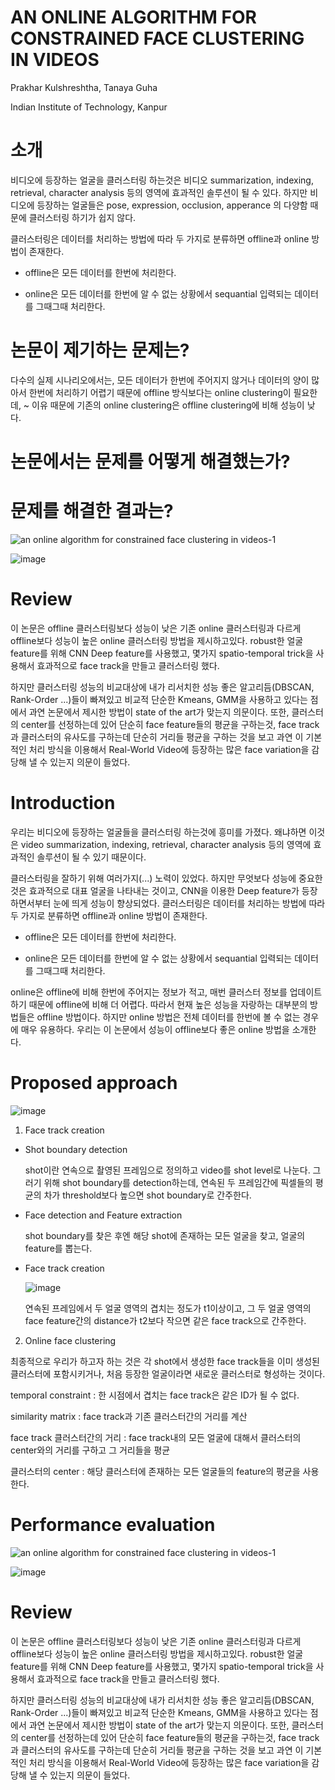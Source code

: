 # AN ONLINE ALGORITHM FOR CONSTRAINED FACE CLUSTERING IN VIDEOS
Prakhar Kulshreshtha, Tanaya Guha

Indian Institute of Technology, Kanpur

# 소개

비디오에 등장하는 얼굴을 클러스터링 하는것은 비디오 summarization, indexing, retrieval, character analysis 등의 영역에 효과적인 솔루션이 될 수 있다. 하지만 비디오에 등장하는 얼굴들은 pose, expression, occlusion, apperance 의 다양함 때문에 클러스터링 하기가 쉽지 않다.

클러스터링은 데이터를 처리하는 방법에 따라 두 가지로 분류하면 offline과 online 방법이 존재한다.

* offline은 모든 데이터를 한번에 처리한다.

* online은 모든 데이터를 한번에 알 수 없는 상황에서 sequantial 입력되는 데이터를 그때그때 처리한다.

# 논문이 제기하는 문제는? 
 
다수의 실제 시나리오에서는, 모든 데이터가 한번에 주어지지 않거나 데이터의 양이 많아서 한번에 처리하기 어렵기 때문에 offline 방식보다는 online clustering이 필요한데, ~ 이유 때문에 기존의 online clustering은 offline clustering에 비해 성능이 낮다. 

# 논문에서는 문제를 어떻게 해결했는가?



# 문제를 해결한 결과는?

![an online algorithm for constrained face clustering in videos-1](https://user-images.githubusercontent.com/23207379/51081658-5b5deb80-1738-11e9-828e-c0d2cf87584c.png)

![image](https://user-images.githubusercontent.com/23207379/51081694-08386880-1739-11e9-852f-11cff87f593a.png)

# Review 
이 논문은 offline 클러스터링보다 성능이 낮은 기존 online 클러스터링과 다르게 offline보다 성능이 높은 online 클러스터링 방법을 제시하고있다. robust한 얼굴 feature를 위해 CNN Deep feature를 사용했고, 몇가지 spatio-temporal trick을 사용해서 효과적으로 face track을 만들고 클러스터링 했다. 

하지만 클러스터링 성능의 비교대상에 내가 리서치한 성능 좋은 알고리듬(DBSCAN, Rank-Order ...)들이 빠져있고 비교적 단순한 Kmeans, GMM을 사용하고 있다는 점에서 과연 논문에서 제시한 방법이 state of the art가 맞는지 의문이다. 또한, 클러스터의 center를 선정하는데 있어 단순히 face feature들의 평균을 구하는것, face track과 클러스터의 유사도를 구하는데 단순히 거리들 평균을 구하는 것을 보고 과연 이 기본적인 처리 방식을 이용해서 Real-World Video에 등장하는 많은 face variation을 감당해 낼 수 있는지 의문이 들었다. 




# Introduction 
우리는 비디오에 등장하는 얼굴들을 클러스터링 하는것에 흥미를 가졌다. 왜냐하면 이것은 video summarization, indexing, retrieval, character analysis 등의 영역에 효과적인 솔루션이 될 수 있기 때문이다. 

클러스터링을 잘하기 위해 여러가지(...) 노력이 있었다. 하지만 무엇보다 성능에 중요한것은 효과적으로 대표 얼굴을 나타내는 것이고, CNN을 이용한 Deep feature가 등장하면서부터 눈에 띄게 성능이 향상되었다. 클러스터링은 데이터를 처리하는 방법에 따라 두 가지로 분류하면 offline과 online 방법이 존재한다.

* offline은 모든 데이터를 한번에 처리한다.

* online은 모든 데이터를 한번에 알 수 없는 상황에서 sequantial 입력되는 데이터를 그때그때 처리한다.

online은 offline에 비해 한번에 주어지는 정보가 적고, 매번 클러스터 정보를 업데이트 하기 때문에 offline에 비해 더 어렵다. 따라서 현재 높은 성능을 자랑하는 대부분의 방법들은 offline 방법이다. 하지만 online 방법은 전체 데이터를 한번에 볼 수 없는 경우에 매우 유용하다. 우리는 이 논문에서 성능이 offline보다 좋은 online 방법을 소개한다.

# Proposed approach

  ![image](https://user-images.githubusercontent.com/23207379/51081843-0ec8df00-173d-11e9-8873-07f3f8389fe9.png)

1. Face track creation

* Shot boundary detection

  shot이란 연속으로 촬영된 프레임으로 정의하고 video를 shot level로 나눈다. 그러기 위해 shot boundary를 detection하는데, 
  연속된 두 프레임간에 픽셀들의 평균의 차가 threshold보다 높으면 shot boundary로 간주한다.
  
* Face detection and Feature extraction

  shot boundary를 찾은 후엔 해당 shot에 존재하는 모든 얼굴을 찾고, 얼굴의 feature를 뽑는다.
  
* Face track creation

  ![image](https://user-images.githubusercontent.com/23207379/51081834-e7721200-173c-11e9-984f-db7baa3f2624.png)
  
  연속된 프레임에서 두 얼굴 영역의 겹치는 정도가 t1이상이고, 그 두 얼굴 영역의 face feature간의 distance가 t2보다 작으면
  같은 face track으로 간주한다.
  
2. Online face clustering 

  최종적으로 우리가 하고자 하는 것은 각 shot에서 생성한 face track들을 이미 생성된 클러스터에 포함시키거나, 
  처음 등장한 얼굴이라면 새로운 클러스터로 형성하는 것이다.
  
  temporal constraint : 한 시점에서 겹치는 face track은 같은 ID가 될 수 없다.
  
  similarity matrix : face track과 기존 클러스터간의 거리를 계산
  
  face track 클러스터간의 거리 : face track내의 모든 얼굴에 대해서 클러스터의 center와의 거리를 구하고 그 거리들을 평균
  
  클러스터의 center : 해당 클러스터에 존재하는 모든 얼굴들의 feature의 평균을 사용한다. 
   

# Performance evaluation

![an online algorithm for constrained face clustering in videos-1](https://user-images.githubusercontent.com/23207379/51081658-5b5deb80-1738-11e9-828e-c0d2cf87584c.png)

![image](https://user-images.githubusercontent.com/23207379/51081694-08386880-1739-11e9-852f-11cff87f593a.png)

# Review 
이 논문은 offline 클러스터링보다 성능이 낮은 기존 online 클러스터링과 다르게 offline보다 성능이 높은 online 클러스터링 방법을 제시하고있다. robust한 얼굴 feature를 위해 CNN Deep feature를 사용했고, 몇가지 spatio-temporal trick을 사용해서 효과적으로 face track을 만들고 클러스터링 했다. 

하지만 클러스터링 성능의 비교대상에 내가 리서치한 성능 좋은 알고리듬(DBSCAN, Rank-Order ...)들이 빠져있고 비교적 단순한 Kmeans, GMM을 사용하고 있다는 점에서 과연 논문에서 제시한 방법이 state of the art가 맞는지 의문이다. 또한, 클러스터의 center를 선정하는데 있어 단순히 face feature들의 평균을 구하는것, face track과 클러스터의 유사도를 구하는데 단순히 거리들 평균을 구하는 것을 보고 과연 이 기본적인 처리 방식을 이용해서 Real-World Video에 등장하는 많은 face variation을 감당해 낼 수 있는지 의문이 들었다. 

